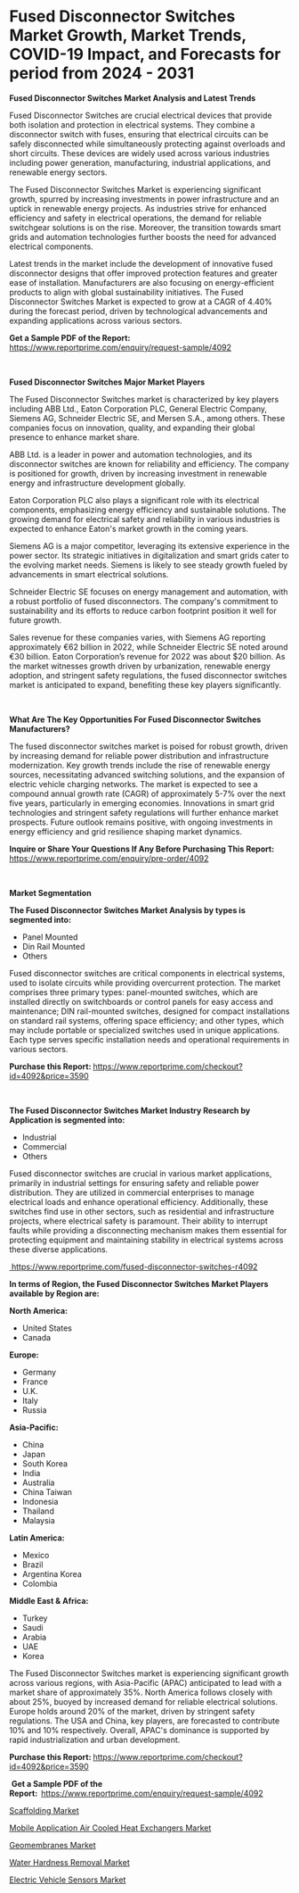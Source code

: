 <p><h1>Fused Disconnector Switches Market Growth, Market Trends, COVID-19 Impact, and Forecasts for period from 2024 - 2031</h1></p><p><strong>Fused Disconnector Switches Market Analysis and Latest Trends</strong></p>
<p><p>Fused Disconnector Switches are crucial electrical devices that provide both isolation and protection in electrical systems. They combine a disconnector switch with fuses, ensuring that electrical circuits can be safely disconnected while simultaneously protecting against overloads and short circuits. These devices are widely used across various industries including power generation, manufacturing, industrial applications, and renewable energy sectors.</p><p>The Fused Disconnector Switches Market is experiencing significant growth, spurred by increasing investments in power infrastructure and an uptick in renewable energy projects. As industries strive for enhanced efficiency and safety in electrical operations, the demand for reliable switchgear solutions is on the rise. Moreover, the transition towards smart grids and automation technologies further boosts the need for advanced electrical components.</p><p>Latest trends in the market include the development of innovative fused disconnector designs that offer improved protection features and greater ease of installation. Manufacturers are also focusing on energy-efficient products to align with global sustainability initiatives. The Fused Disconnector Switches Market is expected to grow at a CAGR of 4.40% during the forecast period, driven by technological advancements and expanding applications across various sectors.</p></p>
<p><strong>Get a Sample PDF of the Report:&nbsp;</strong> <a href="https://www.reportprime.com/enquiry/request-sample/4092">https://www.reportprime.com/enquiry/request-sample/4092</a></p>
<p>&nbsp;</p>
<p><strong>Fused Disconnector Switches Major Market Players</strong></p>
<p><p>The Fused Disconnector Switches market is characterized by key players including ABB Ltd., Eaton Corporation PLC, General Electric Company, Siemens AG, Schneider Electric SE, and Mersen S.A., among others. These companies focus on innovation, quality, and expanding their global presence to enhance market share.</p><p>ABB Ltd. is a leader in power and automation technologies, and its disconnector switches are known for reliability and efficiency. The company is positioned for growth, driven by increasing investment in renewable energy and infrastructure development globally.</p><p>Eaton Corporation PLC also plays a significant role with its electrical components, emphasizing energy efficiency and sustainable solutions. The growing demand for electrical safety and reliability in various industries is expected to enhance Eaton's market growth in the coming years.</p><p>Siemens AG is a major competitor, leveraging its extensive experience in the power sector. Its strategic initiatives in digitalization and smart grids cater to the evolving market needs. Siemens is likely to see steady growth fueled by advancements in smart electrical solutions.</p><p>Schneider Electric SE focuses on energy management and automation, with a robust portfolio of fused disconnectors. The company's commitment to sustainability and its efforts to reduce carbon footprint position it well for future growth.</p><p>Sales revenue for these companies varies, with Siemens AG reporting approximately €62 billion in 2022, while Schneider Electric SE noted around €30 billion. Eaton Corporation’s revenue for 2022 was about $20 billion. As the market witnesses growth driven by urbanization, renewable energy adoption, and stringent safety regulations, the fused disconnector switches market is anticipated to expand, benefiting these key players significantly.</p></p>
<p>&nbsp;</p>
<p><strong>What Are The Key Opportunities For Fused Disconnector Switches Manufacturers?</strong></p>
<p><p>The fused disconnector switches market is poised for robust growth, driven by increasing demand for reliable power distribution and infrastructure modernization. Key growth trends include the rise of renewable energy sources, necessitating advanced switching solutions, and the expansion of electric vehicle charging networks. The market is expected to see a compound annual growth rate (CAGR) of approximately 5-7% over the next five years, particularly in emerging economies. Innovations in smart grid technologies and stringent safety regulations will further enhance market prospects. Future outlook remains positive, with ongoing investments in energy efficiency and grid resilience shaping market dynamics.</p></p>
<p><strong>Inquire or Share Your Questions If Any Before Purchasing This Report:</strong> <a href="https://www.reportprime.com/enquiry/pre-order/4092">https://www.reportprime.com/enquiry/pre-order/4092</a></p>
<p>&nbsp;</p>
<p><strong>Market Segmentation</strong></p>
<p><strong>The Fused Disconnector Switches Market Analysis by types is segmented into:</strong></p>
<p><ul><li>Panel Mounted</li><li>Din Rail Mounted</li><li>Others</li></ul></p>
<p><p>Fused disconnector switches are critical components in electrical systems, used to isolate circuits while providing overcurrent protection. The market comprises three primary types: panel-mounted switches, which are installed directly on switchboards or control panels for easy access and maintenance; DIN rail-mounted switches, designed for compact installations on standard rail systems, offering space efficiency; and other types, which may include portable or specialized switches used in unique applications. Each type serves specific installation needs and operational requirements in various sectors.</p></p>
<p><strong>Purchase this Report:&nbsp;</strong><a href="https://www.reportprime.com/checkout?id=4092&price=3590">https://www.reportprime.com/checkout?id=4092&price=3590</a></p>
<p>&nbsp;</p>
<p><strong>The Fused Disconnector Switches Market Industry Research by Application is segmented into:</strong></p>
<p><ul><li>Industrial</li><li>Commercial</li><li>Others</li></ul></p>
<p><p>Fused disconnector switches are crucial in various market applications, primarily in industrial settings for ensuring safety and reliable power distribution. They are utilized in commercial enterprises to manage electrical loads and enhance operational efficiency. Additionally, these switches find use in other sectors, such as residential and infrastructure projects, where electrical safety is paramount. Their ability to interrupt faults while providing a disconnecting mechanism makes them essential for protecting equipment and maintaining stability in electrical systems across these diverse applications.</p></p>
<p><a href="https://www.reportprime.com/fused-disconnector-switches-r4092">&nbsp;https://www.reportprime.com/fused-disconnector-switches-r4092</a></p>
<p><strong>In terms of Region, the Fused Disconnector Switches Market Players available by Region are:</strong></p>
<p>
    <p> <strong> North America: </strong>
        <ul>
            <li>United States</li>
            <li>Canada</li>
        </ul>
        </p> 
    <p> <strong> Europe: </strong>
        <ul>
            <li>Germany</li>
            <li>France</li>
            <li>U.K.</li>
            <li>Italy</li>
            <li>Russia</li>
        </ul>
        </p> 
    <p> <strong> Asia-Pacific: </strong>
        <ul>
            <li>China</li>
            <li>Japan</li>
            <li>South Korea</li>
            <li>India</li>
            <li>Australia</li>
            <li>China Taiwan</li>
            <li>Indonesia</li>
            <li>Thailand</li>
            <li>Malaysia</li>
        </ul>
        </p> 
    <p> <strong> Latin America: </strong>
        <ul>
            <li>Mexico</li>
            <li>Brazil</li>
            <li>Argentina Korea</li>
            <li>Colombia</li>
        </ul>
        </p> 
    <p> <strong> Middle East & Africa: </strong>
        <ul>
            <li>Turkey</li>
            <li>Saudi</li>
            <li>Arabia</li>
            <li>UAE</li>
            <li>Korea</li>
        </ul>
    </p>
    </p>
<p><p>The Fused Disconnector Switches market is experiencing significant growth across various regions, with Asia-Pacific (APAC) anticipated to lead with a market share of approximately 35%. North America follows closely with about 25%, buoyed by increased demand for reliable electrical solutions. Europe holds around 20% of the market, driven by stringent safety regulations. The USA and China, key players, are forecasted to contribute 10% and 10% respectively. Overall, APAC's dominance is supported by rapid industrialization and urban development.</p></p>
<p><strong>Purchase this Report: </strong><a href="https://www.reportprime.com/checkout?id=4092&price=3590">https://www.reportprime.com/checkout?id=4092&price=3590</a></p>
<p>&nbsp;<strong>Get a Sample PDF of the Report:&nbsp;&nbsp;</strong><a href="https://www.reportprime.com/enquiry/request-sample/4092">https://www.reportprime.com/enquiry/request-sample/4092</a></p>
<p><strong></strong></p>
<p><p><a href="https://www.linkedin.com/pulse/how-regions-adapting-scaffolding-market-global-trends-overview-ch2ac?trackingId=f3dc7WhVTle0Ho3x7UZ8ag%3D%3D">Scaffolding Market</a></p><p><a href="https://issuu.com/reportprime-2/docs/mobile-application-air-cooled-heat-_9992ac7e8062b3">Mobile Application Air Cooled Heat Exchangers Market</a></p><p><a href="https://www.linkedin.com/pulse/geomembranes-market-investigation-industry-evolution-txykc?trackingId=ArR2WvElRoe1SvI3%2BGL64g%3D%3D">Geomembranes Market</a></p><p><a href="https://www.linkedin.com/pulse/water-hardness-removal-market-emerging-trends-future-prospects-hkfqc?trackingId=7OBjqKFiTCK6F%2F6JojRddA%3D%3D">Water Hardness Removal Market</a></p><p><a href="https://issuu.com/reportprime-2/docs/electric-vehicle-sensors-market-siz_4238fb33b41b14">Electric Vehicle Sensors Market</a></p></p>
